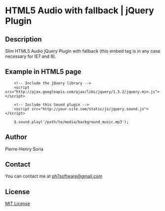 # HTML5 Audio with <embed> fallback | jQuery Plugin

## Description

Slim HTML5 Audio jQuery Plugin with <embed> fallback (this embed tag is in any case necessary for IE7 and 8).

## Example in HTML5 page

        <!-- Include the jQuery library -->
        <script src="http://ajax.googleapis.com/ajax/libs/jquery/1.5.2/jquery.min.js"></script>  
        
        <!-- Include this Sound plugin -->
        <script src="http://your-site.com/static/js/jquery.sound.js"></script>  
        
        $.sound.play('/path/to/media/background_music.mp3');

## Author

Pierre-Henry Soria

## Contact

You can contact me at ph7software@gmail.com

## License

[MIT License](http://opensource.org/licenses/mit-license.php)

